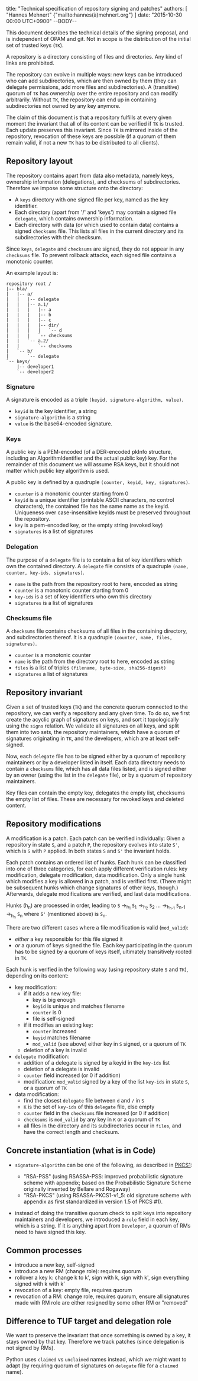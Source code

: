 title: "Technical specification of repository signing and patches"
authors: [ "Hannes Mehnert" {"mailto:hannes(à)mehnert.org"} ]
date: "2015-10-30 00:00 UTC+0900"
--BODY--

This document describes the technical details of the signing proposal, and is
independent of OPAM and git.  Not in scope is the distribution of the initial
set of trusted keys (`TK`).

A repository is a directory consisting of files and directories.  Any kind of
links are prohibited.

The repository can evolve in multiple ways: new keys can be introduced who can
add subdirectories, which are then owned by them (they can delegate permissions,
add more files and subdirectories).  A (transitive) quorum of `TK` has ownership
over the entire repository and can modify arbitrarily.  Without `TK`, the
repository can end up in containing subdirectories not owned by any key anymore.

The claim of this document is that a repository fulfills at every given moment
the invariant that all of its content can be verified if `TK` is trusted.  Each
update preserves this invariant.  Since `TK` is mirrored inside of the
repository, revocation of these keys are possible (if a quorum of them remain
valid, if not a new `TK` has to be distributed to all clients).


## Repository layout

The repository contains apart from data also metadata, namely keys, ownership
information (delegations), and checksums of subdirectories.  Therefore we impose
some structure onto the directory:
- A `keys` directory with one signed file per key, named as the key identifier.
- Each directory (apart from '/' and 'keys') may contain a signed file
  `delegate`, which contains ownership information.
- Each directory with data (or which used to contain data) contains a signed
  `checksums` file.  This lists all files in the current directory and its
  subdirectories with their checksum.

Since `keys`, `delegate` and `checksums` are signed, they do not appear in any
`checksums` file.  To prevent rollback attacks, each signed file contains a
monotonic counter.

An example layout is:
```
repository root /
|-- bla/
|   |-- a/
|   |   |-- delegate
|   |   |-- a.1/
|   |   |   |-- a
|   |   |   |-- b
|   |   |   |-- c
|   |   |   |-- dir/
|   |   |   |   `-- d
|   |   |   `-- checksums
|   |   `-- a.2/
|   |       `-- checksums
|   `-- b/
|       `-- delegate
`-- keys/
    |-- developer1
    `-- developer2
```

### Signature

A signature is encoded as a triple `(keyid, signature-algorithm, value)`.

- `keyid` is the key identifier, a string
- `signature-algorithm` is a string
- `value` is the base64-encoded signature.

### Keys

A public key is a PEM-encoded (of a DER-encoded pkInfo structure, including an
AlgorithmIdentifier and the actual public key) key.  For the remainder of this
document we will assume RSA keys, but it should not matter which public key
algorithm is used.

A public key is defined by a quadruple `(counter, keyid, key, signatures)`.

- `counter` is a monotonic counter starting from 0
- `keyid` is a unique identifier (printable ASCII characters, no control
  characters), the contained file has the same name as the keyid.  Uniqueness
  over case-insensitive keyids must be preserved throughout the repository.
- `key` is a pem-encoded key, or the empty string (revoked key)
- `signatures` is a list of signatures

### Delegation

The purpose of a `delegate` file is to contain a list of key identifiers which
own the contained directory.  A `delegate` file consists of a quadruple
`(name, counter, key-ids, signatures)`.

- `name` is the path from the repository root to here, encoded as string
- `counter` is a monotonic counter starting from 0
- `key-ids` is a set of key identifiers who own this directory
- `signatures` is a list of signatures

### Checksums file

A `checksums` file contains checksums of all files in the containing directory,
and subdirectories thereof.  It is a quadruple
`(counter, name, files, signatures)`.

- `counter` is a monotonic counter
- `name` is the path from the directory root to here, encoded as string
- `files` is a list of triples `(filename, byte-size, sha256-digest)`
- `signatures` a list of signatures


## Repository invariant

Given a set of trusted keys (`TK`) and the concrete quorum connected to the
repository, we can verify a repository and any given time.  To do so, we first
create the acyclic graph of signatures on keys, and sort it topologically using
the `signs` relation.  We validate all signatures on all keys, and split them
into two sets, the repository maintainers, which have a quorum of signatures
originating in `TK`, and the developers, which are at least self-signed.

Now, each `delegate` file has to be signed either by a quorum of repository
maintainers or by a developer listed in itself.  Each data directory needs to
contain a `checksums` file, which has all data files listed, and is signed
either by an owner (using the list in the `delegate` file), or by a quorum of
repository maintainers.

Key files can contain the empty key, delegates the empty list, checksums the
empty list of files.  These are necessary for revoked keys and deleted content.


## Repository modifications

A modification is a patch.  Each patch can be verified individually: Given a
repository in state `S`, and a patch `P`, the repository evolves into state
`S'`, which is `S` with `P` applied.  In both states `S` and `S'` the invariant
holds.

Each patch contains an ordered list of hunks. Each hunk can be classified into
one of three categories, for each apply different verification rules: key
modification, delegate modification, data modification.  Only a single hunk
which modifies a key is allowed in a patch, and is verified first.  (There might
be subsequent hunks which change signatures of other keys, though.)  Afterwards,
delegate modifications are verified, and last data modifications.

Hunks (h<sub>n</sub>) are processed in order, leading to `S` &rarr;<sub>h<sub>1</sub></sub> `S`<sub>`1`</sub> &rarr;<sub>h<sub>2</sub></sub> `S`<sub>2</sub> ... &rarr;<sub>h<sub>n-1</sub></sub> `S`<sub>n-1</sub> &rarr;<sub>h<sub>n</sub></sub> `S`<sub>n</sub> where `S'` (mentioned above) is `S`<sub>n</sub>.

There are two different cases where a file modification is valid (`mod_valid`):
- _either_ a key responsible for this file signed it
- _or_ a quorum of keys signed the file. Each key participating in the quorum
  has to be signed by a quorum of keys itself, ultimately transitively rooted
  in `TK`.

Each hunk is verified in the following way (using repository state `S` and
`TK`), depending on its content:
- key modification:
   - if it adds a new key file:
     - key is big enough
     - `keyid` is unique and matches filename
     - `counter` is 0
     - file is self-signed
   - if it modifies an existing key:
     - `counter` increased
     - `keyid` matches filename
     - `mod_valid` (see above) either key in `S` signed, or a quorum of `TK`
   - deletion of a key is invalid
- `delegate` modification:
   - addition of a delegate is signed by a keyid in the `key-ids` list
   - deletion of a delegate is invalid
   - `counter` field increased (or 0 if addition)
   - modification: `mod_valid` signed by a key of the list `key-ids` in state
     `S`, or a quorum of `TK`
- data modification:
   - find the closest `delegate` file between `d` and `/` in `S`
   - `K` is the set of `key-ids` of this `delegate` file, else empty
   - `counter` field in the `checksums` file increased (or 0 if addition)
   - `checksums` is `mod_valid` by any key in `K` or a quorum of `TK`
   - all files in the directory and its subdirectories occur in `files`, and
     have the correct length and checksum.

## Concrete instantiation (what is in Code)

- `signature-algorithm` can be one of the following, as described in [PKCS1][]:
   - "RSA-PSS" (using RSASSA-PSS: improved probabilistic signature scheme with
     appendix; based on the Probabilistic Signature Scheme originally invented
     by Bellare and Rogaway)
   - "RSA-PKCS" (using RSASSA-PKCS1-v1_5: old signature scheme with appendix as
     first standardized in version 1.5 of PKCS #1).

- instead of doing the transitive quorum check to split keys into repository
  maintainers and developers, we introduced a `role` field in each key, which is
  a string.  If it is anything apart from `Developer`, a quorum of RMs need to
  have signed this key.

[PKCS1]: https://tools.ietf.org/html/rfc3447

## Common processes

- introduce a new key, self-signed
- introduce a new RM (change role): requires quorum
- rollover a key k: change k to k', sign with k, sign with k', sign everything signed with k with k'
- revocation of a key: empty file, requires quorum
- revocation of a RM: change role, requires quorum, ensure all signatures made with RM role are either resigned by some other RM or "removed"

## Difference to TUF target and delegation role

We want to preserve the invariant that once something is owned by a key, it
stays owned by that key.  Therefore we track patches (since delegation is not
signed by RMs).

Python uses `claimed` vs `unclaimed` names instead, which we might want to
adapt (by requiring quorum of signatures on `delegate` file for a `claimed`
name).
